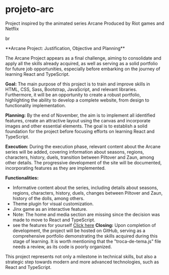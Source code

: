 # projeto-arc
<p>Project inspired by the animated series Arcane
Produced by Riot games and Netflix
</p>
br
<p>
  **Arcane Project: Justification, Objective and Planning**

The Arcane Project appears as a final challenge, aiming to consolidate and apply all the skills already acquired, as well as serving as a solid portfolio for future job opportunities, especially before embarking on the journey of learning React and TypeScript.

**Goal:**
The main purpose of this project is to train and improve skills in HTML, CSS, Sass, Bootstrap, JavaScript, and relevant libraries. Furthermore, it will be an opportunity to create a robust portfolio, highlighting the ability to develop a complete website, from design to functionality implementation.

**Planning:**
By the end of November, the aim is to implement all identified features, create an attractive layout using the canvas and incorporate images and other essential elements. The goal is to establish a solid foundation for the project before focusing efforts on learning React and TypeScript.

**Execution:**
During the execution phase, relevant content about the Arcane series will be added, covering information about seasons, regions, characters, history, duels, transition between Piltover and Zaun, among other details. The progressive development of the site will be documented, incorporating features as they are implemented.

**Functionalities:**
- Informative content about the series, including details about seasons, regions, characters, history, duels, changes between Piltover and Zaun, history of the dolls, among others.
- Theme plugin for visual customization.
- Jinx game as an interactive feature.
- Note: The home and media section are missing since the decision was made to move to React and TypeScript.
- see the features for yourself <a href="https://projeto-arc.vercel.app/" >Click here</a>
**Closing:**
Upon completion of development, the project will be hosted on GitHub, serving as a comprehensive portfolio demonstrating the skills acquired during this stage of learning. It is worth mentioning that the "troca-de-tema.js" file needs a review, as its code is poorly organized.

This project represents not only a milestone in technical skills, but also a strategic step towards modern and more advanced technologies, such as React and TypeScript.
</p>
